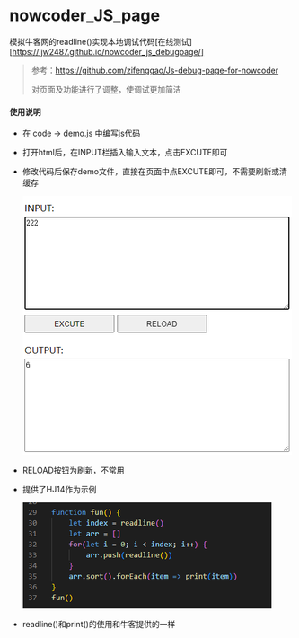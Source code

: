 # nowcoder_JS_page
模拟牛客网的readline()实现本地调试代码[在线测试][https://ljw2487.github.io/nowcoder_js_debugpage/]
> 参考：https://github.com/zifenggao/Js-debug-page-for-nowcoder
>
> 对页面及功能进行了调整，使调试更加简洁

#### 使用说明
* 在 code -> demo.js 中编写js代码
* 打开html后，在INPUT栏插入输入文本，点击EXCUTE即可
* 修改代码后保存demo文件，直接在页面中点EXCUTE即可，不需要刷新或清缓存

  <img src="./readme_pic/image-20220621233831734.png"/>

* RELOAD按钮为刷新，不常用
* 提供了HJ14作为示例

  <img src="./readme_pic/2.png"/>

* readline()和print()的使用和牛客提供的一样
